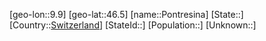 ﻿---
location: [46.5,9.9]
type: City
tags:
- geo/City


SpocWebEntityId: 33451
isDeleted: false
confidential: public

---
[geo-lon::9.9]
[geo-lat::46.5]
[name::Pontresina]
[State::]
[Country::[Switzerland](geo/Continent/Europe/Switzerland.md)]
[StateId::]
[Population::]
[Unknown::]

